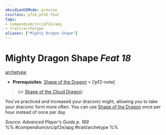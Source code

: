 ```yaml
---
obsidianUIMode: preview
cssclass: pf2e,pf2e-feat
tags:
- compendium/src/pf2e/apg
- trait/archetype
aliases: ["Mighty Dragon Shape"]
---
```

# Mighty Dragon Shape  *Feat 18*  
[archetype](/rules/traits/archetype.md)  

- **Prerequisites**: [Shape of the Dragon](/compendium/feats/shape-of-the-dragon-apg.md) > [!pf2-note]
> (or [Shape of the Cloud Dragon](/compendium/feats/shape-of-the-cloud-dragon-sot3.md))

You've practiced and increased your draconic might, allowing you to take your draconic form more often. You can use [Shape of the Dragon](/compendium/feats/shape-of-the-dragon-apg.md) once per hour instead of once per day.

*Source: Advanced Player's Guide p. 169*  
%% #compendium/src/pf2e/apg #trait/archetype %%